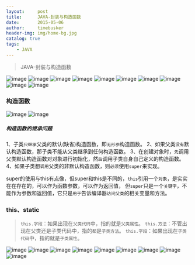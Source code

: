 ```yaml
---
layout:     post
title:      JAVA-封装与构造函数
date:       2015-05-06
author:     timebusker
header-img: img/home-bg.jpg
catalog: true
tags:
    - JAVA
---
```


> JAVA-封装与构造函数

![image](img/older/java-coding/3/1.png) 
![image](img/older/java-coding/3/1-1.png) 
![image](img/older/java-coding/3/1-2.png) 
![image](img/older/java-coding/3/2.png) 
![image](img/older/java-coding/3/3.png) 
![image](img/older/java-coding/3/4.png) 
![image](img/older/java-coding/3/5.png) 
![image](img/older/java-coding/3/6.png) 
![image](img/older/java-coding/3/7.png) 
![image](img/older/java-coding/3/8.png) 

### 构造函数
![image](img/older/java-coding/3/9.png) 
![image](img/older/java-coding/3/10.png)

##### 构造函数的继承问题
1、子类`只继承`父类的默认(缺省)构造函数，即`无形参`构造函数。
2、如果父类`没有`默认构造函数，那子类不能从父类继承到任何构造函数。 
3、在创建对象时，`先`调用父类默认构造函数对对象进行初始化，然`后`调用子类自身自己定义的构造函数。 
4、如果子类想`调用`父类的非默认构造函数，则`必须`使用`super`来实现。 

super的使用与this有点像，但super和this是不同的，`this`引用一个`对象`，是实实在在存在的，可以作为函数参数，可以作为返回值，
但`super`只是一个`关键字`，不能作为参数和返回值，它只是`用于`告诉编译器`访问父类`的相关变量和方法。

### this、static
> `this.字段`：如果出现在`父类代码`中，指的就是`父类属性`。
> `this.方法`：不管出现在父类还是子类代码中，指的`都`是`子类方法`。
> `this.字段`：如果出现在`子类代码`中，指的就是`子类属性`。

![image](img/older/java-coding/3/11.png) 
![image](img/older/java-coding/3/12.png) 
![image](img/older/java-coding/3/13.png) 
![image](img/older/java-coding/3/14.png) 
![image](img/older/java-coding/3/15.png) 
![image](img/older/java-coding/3/16.png) 
![image](img/older/java-coding/3/17.png) 
![image](img/older/java-coding/3/18.png) 
![image](img/older/java-coding/3/19.png) 